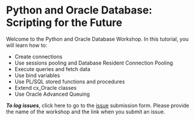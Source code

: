# Python and Oracle Database: Scripting for the Future

Welcome to the Python and Oracle Database Workshop. In this tutorial, you will learn how to:
- Create connections
- Use sessions pooling and Database Resident Connection Pooling
- Execute queries and fetch data
- Use bind variables
- Use PL/SQL stored functions and procedures
- Extend cx_Oracle classes
- Use Oracle Advanced Queuing



***To log issues***, click here to go to the [issue](https://github.com/oracle/learning-library/issues/new) submission form.  Please provide the name of the workshop and the link when you submit an issue.
